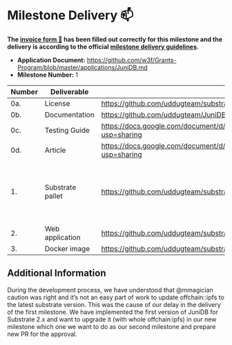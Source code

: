 # Milestone Delivery :mailbox:

**The [invoice form :pencil:](https://docs.google.com/forms/d/e/1FAIpQLSfmNYaoCgrxyhzgoKQ0ynQvnNRoTmgApz9NrMp-hd8mhIiO0A/viewform) has been filled out correctly for this milestone and the delivery is according to the official [milestone delivery guidelines](https://github.com/w3f/Grants-Program/blob/master/docs/milestone-deliverables-guidelines.md).**  

* **Application Document:** https://github.com/w3f/Grants-Program/blob/master/applications/JuniDB.md 
* **Milestone Number:** 1

| Number | Deliverable | Link | Notes |
| ------------- | ------------- | ------------- |------------- |
| 0a. | License | https://github.com/uddugteam/substrate/blob/master/LICENSE-GPL3 | ... | 
| 0b. | Documentation | https://github.com/uddugteam/JuniDB-manual/tree/JuniDB/key-value | ... | 
| 0c. | Testing Guide  | https://docs.google.com/document/d/1gTuJVTt13hMM_N9XlDCNTU0ykWpVH_fC336Ea0UznLQ/edit?usp=sharing | ... | 
| 0d. | Article | https://docs.google.com/document/d/1k6DhCfSs7rmsSV-WB7o8EkvqDFz5Bvn12QYrjjW7R2w/edit?usp=sharing | on approval grantsPR@web3.foundation| ... | 
| 1. | Substrate pallet | https://github.com/uddugteam/substrate/tree/JuniDB/key-value | In the application, we mistakenly called current clause as "Substrate ML pallet". But here its about the  basic database layout implementation with key-value data storage. | 
| 2. | Web application | https://github.com/uddugteam/substrate-front-end-template/tree/JuniDB/key-value | ...| 
| 3. | Docker image | https://github.com/uddugteam/substrate/blob/JuniDB/.maintain/docker/substrate.Dockerfile | ...| 

## Additional Information

During the development process, we have understood that @mmagician caution was right and it’s not an easy part of work to update offchain::ipfs to the latest substrate version. This was the cause of our delay in the delivery of the first milestone. We have implemented the first version of JuniDB for Substrate 2.x and want to upgrade it (with whole offchain:ipfs) in our new milestone which one we want to do as our second milestone and prepare new PR for the approval.
